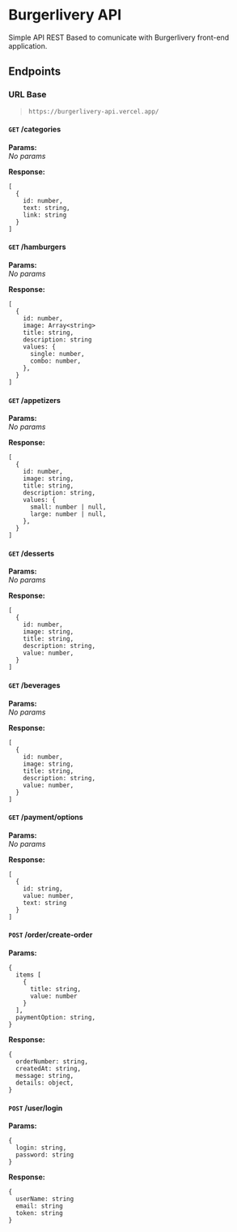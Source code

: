 # Burgerlivery API

Simple API REST Based to comunicate with Burgerlivery front-end application.

## Endpoints

### URL Base

> `https://burgerlivery-api.vercel.app/`

#### `GET` **/categories**  

**Params:**  
_No params_  

**Response:**  
```TS
[
  { 
    id: number,
    text: string, 
    link: string
  }
]
```

#### `GET` **/hamburgers**  

**Params:**  
_No params_  

**Response:**  
```TS
[
  {
    id: number,
    image: Array<string>
    title: string,
    description: string
    values: {
      single: number,
      combo: number,
    },
  }
]
```

#### `GET` **/appetizers**

**Params:**  
_No params_  

**Response:**  
```TS
[
  {
    id: number,
    image: string,
    title: string,
    description: string,
    values: {
      small: number | null,
      large: number | null,
    },
  }
]
```

#### `GET` **/desserts**

**Params:**  
_No params_  

**Response:**  
```TS
[
  {
    id: number,
    image: string,
    title: string,
    description: string,
    value: number,
  }
]
```

#### `GET` **/beverages**

**Params:**  
_No params_

**Response:**  
```TS
[
  {
    id: number,
    image: string,
    title: string,
    description: string,
    value: number,
  }
]
```

#### `GET` **/payment/options**

**Params:**  
_No params_

**Response:**  
```TS
[
  { 
    id: string,
    value: number,
    text: string 
  }
]
```

#### `POST` **/order/create-order**  

**Params:**
```TS
{
  items [
    {
      title: string,
      value: number
    }
  ],
  paymentOption: string,
}
```
**Response:**
```TS
{
  orderNumber: string,
  createdAt: string,
  message: string,
  details: object,
}
```

#### `POST` **/user/login**

**Params:**
```TS
{
  login: string,
  password: string
}
```
**Response:**
```TS
{
  userName: string
  email: string
  token: string
}
```
